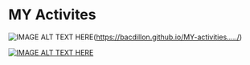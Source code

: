 # MY Activites
![IMAGE ALT TEXT HERE](https://github.com/bacdillon/MY-activities...../blob/main/img/project%20gallery.jpg)(https://bacdillon.github.io/MY-activities...../)

[![IMAGE ALT TEXT HERE](https://github.com/bacdillon/MY-activities...../blob/main/img/project%20gallery.jpg)](https://bacdillon.github.io/MY-activities...../)
